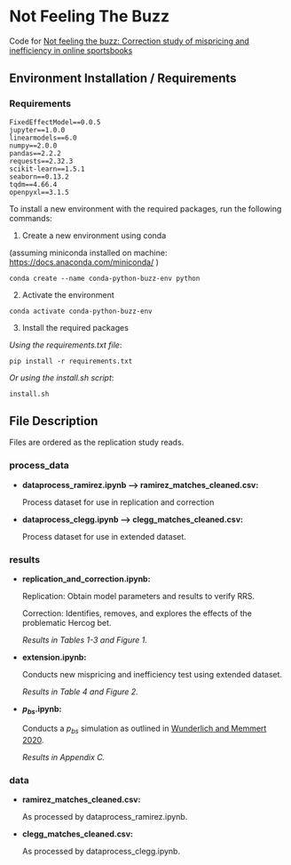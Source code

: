 # Not Feeling The Buzz

Code for [Not feeling the buzz: Correction study of mispricing and inefficiency in online sportsbooks](https://arxiv.org/abs/2306.01740)

## Environment Installation / Requirements
### Requirements
```
FixedEffectModel==0.0.5
jupyter==1.0.0
linearmodels==6.0
numpy==2.0.0
pandas==2.2.2
requests==2.32.3
scikit-learn==1.5.1
seaborn==0.13.2
tqdm==4.66.4
openpyxl==3.1.5
```
To install a new environment with the required packages, run the following commands:

1. Create a new environment using conda 

(assuming miniconda installed on machine: https://docs.anaconda.com/miniconda/ ) 
```
conda create --name conda-python-buzz-env python
```
2. Activate the environment
```
conda activate conda-python-buzz-env
```
3. Install the required packages
 
_Using the requirements.txt file_:
```
pip install -r requirements.txt
```
_Or using the install.sh script_:
```
install.sh
```

## File Description
Files are ordered as the replication study reads.

### process_data

- **dataprocess_ramirez.ipynb ⟶ ramirez_matches_cleaned.csv:**

   Process dataset for use in replication and correction

- **dataprocess_clegg.ipynb ⟶ clegg_matches_cleaned.csv:**

   Process dataset for use in extended dataset.

### results

- **replication_and_correction.ipynb:**

  Replication: Obtain model parameters and results to verify RRS.
  
  Correction: Identifies, removes, and explores the effects of the problematic Hercog bet.

  *Results in Tables 1-3 and Figure 1.*

- **extension.ipynb:**

    Conducts new mispricing and inefficiency test using extended dataset.

    *Results in Table 4 and Figure 2.*
    
- **$p_{bs}$.ipynb:**

   Conducts a $p_{bs}$ simulation as outlined in [Wunderlich and Memmert 2020](https://www.sciencedirect.com/science/article/pii/S016920701930233X?ref=pdf_download&fr=RR-2&rr=84b0d4ca5e9e71da).

   *Results in Appendix C.*

### data

- **ramirez_matches_cleaned.csv:**

   As processed by dataprocess_ramirez.ipynb.   

- **clegg_matches_cleaned.csv:**

   As processed by dataprocess_clegg.ipynb.




